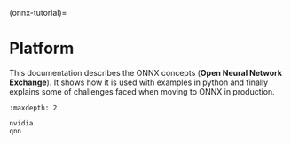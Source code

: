 (onnx-tutorial)=

# Platform

This documentation describes the ONNX concepts (**Open Neural Network Exchange**).
It shows how it is used with examples in python and finally explains
some of challenges faced when moving to ONNX in production.

```{toctree}
:maxdepth: 2

nvidia
qnn
```
